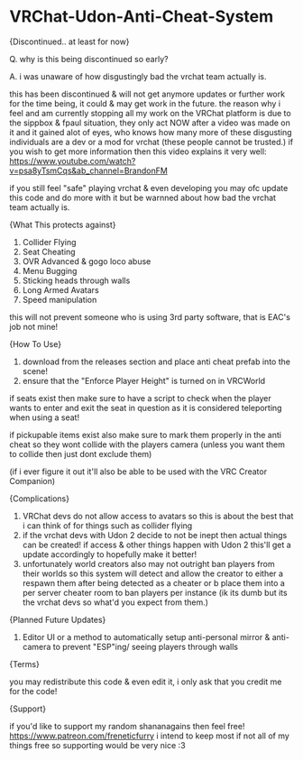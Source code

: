 # VRChat-Udon-Anti-Cheat-System
{Discontinued.. at least for now}

Q. why is this being discontinued so early?

A. i was unaware of how disgustingly bad the vrchat team actually is.

this has been discontinued & will not get anymore updates or further work for the time being, it could & may get work in the future.
the reason why i feel and am currently stopping all my work on the VRChat platform is due to the sippbox & fpaul situation, they only act NOW after a video was made on it and it gained alot of eyes, who knows how many more of these disgusting individuals are a dev or a mod for vrchat (these people cannot be trusted.)
if you wish to get more information then this video explains it very well: https://www.youtube.com/watch?v=psa8yTsmCqs&ab_channel=BrandonFM

if you still feel "safe" playing vrchat & even developing you may ofc update this code and do more with it but be warnned about how bad the vrchat team actually is.

{What This protects against}

1. Collider Flying
2. Seat Cheating
3. OVR Advanced & gogo loco abuse
4. Menu Bugging
5. Sticking heads through walls
6. Long Armed Avatars
7. Speed manipulation

this will not prevent someone who is using 3rd party software, that is EAC's job not mine!

{How To Use}

1. download from the releases section and place anti cheat prefab into the scene!
2. ensure that the "Enforce Player Height" is turned on in VRCWorld

if seats exist then make sure to have a script to check when the player wants to enter and exit the seat in question as it is considered teleporting when using a seat!

if pickupable items exist also make sure to mark them properly in the anti cheat so they wont collide with the players camera (unless you want them to collide then just dont exclude them)

(if i ever figure it out it'll also be able to be used with the VRC Creator Companion)

{Complications}

1. VRChat devs do not allow access to avatars so this is about the best that i can think of for things such as collider flying
2. if the vrchat devs with Udon 2 decide to not be inept then actual things can be created! if access & other things happen with Udon 2 this'll get a update accordingly to hopefully make it better!
3. unfortunately world creators also may not outright ban players from their worlds so this system will detect and allow the creator to either a respawn them after being detected as a cheater or b place them into a per server cheater room to ban players per instance (ik its dumb but its the vrchat devs so what'd you expect from them.)

{Planned Future Updates}

1. Editor UI or a method to automatically setup anti-personal mirror & anti-camera to prevent "ESP"ing/ seeing players through walls

{Terms}

you may redistribute this code & even edit it, i only ask that you credit me for the code!

{Support}

if you'd like to support my random shananagains then feel free! https://www.patreon.com/freneticfurry
i intend to keep most if not all of my things free so supporting would be very nice :3

